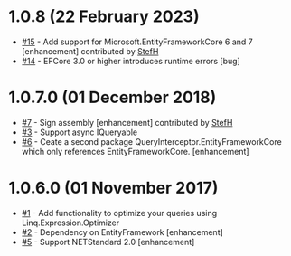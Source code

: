 # 1.0.8 (22 February 2023)
- [#15](https://github.com/StefH/QueryInterceptor.Core/pull/15) - Add support for Microsoft.EntityFrameworkCore 6 and 7 [enhancement] contributed by [StefH](https://github.com/StefH)
- [#14](https://github.com/StefH/QueryInterceptor.Core/issues/14) - EFCore 3.0 or higher introduces runtime errors [bug]

# 1.0.7.0 (01 December 2018)
- [#7](https://github.com/StefH/QueryInterceptor.Core/pull/7) - Sign assembly [enhancement] contributed by [StefH](https://github.com/StefH)
- [#3](https://github.com/StefH/QueryInterceptor.Core/issues/3) - Support async IQueryable
- [#6](https://github.com/StefH/QueryInterceptor.Core/issues/6) - Ceate a second package QueryInterceptor.EntityFrameworkCore which only references EntityFrameworkCore. [enhancement]

# 1.0.6.0 (01 November 2017)
- [#1](https://github.com/StefH/QueryInterceptor.Core/issues/1) - Add functionality to optimize your queries using Linq.Expression.Optimizer
- [#2](https://github.com/StefH/QueryInterceptor.Core/issues/2) - Dependency on EntityFramework [enhancement]
- [#5](https://github.com/StefH/QueryInterceptor.Core/issues/5) - Support NETStandard 2.0 [enhancement]

